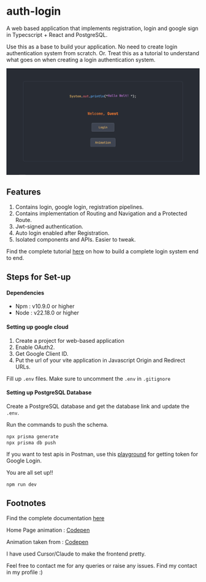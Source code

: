 # auth-login

A web based application that implements registration, login and google sign in Typecscript + React and PostgreSQL. 

Use this as a base to build your application. No need to create login authentication system from scratch. Or. Treat this as a tutorial to understand what goes on when creating a login authentication system.

[![Home page image](image.png)](vdo.mp4)


## Features

1. Contains login, google login, registration pipelines.
2. Contains implementation of Routing and Navigation and a Protected Route.
4. Jwt-signed authentication.
5. Auto login enabled after Registration.
6. Isolated components and APIs. Easier to tweak. 

Find the complete tutorial [here](/Doc.md) on how to build a complete login system end to end.



## Steps for Set-up

#### Dependencies

- Npm : v10.9.0 or higher
- Node : v22.18.0 or higher

#### Setting up google cloud
1. Create a project for web-based application
2. Enable OAuth2.
3. Get Google Client ID. 
4. Put the url of your vite application in Javascript Origin and Redirect URLs. 


Fill up ```.env``` files. Make sure to uncomment the ```.env``` in ```.gitignore```


#### Setting up PostgreSQL Database

Create a PostgreSQL database and get the database link and update the ```.env```. 

Run the commands to push the schema.
```code
npx prisma generate
npx prisma db push
```

If you want to test apis in Postman, use this [playground](https://developers.google.com/oauthplayground/) for getting token for Google Login. 

You are all set up!!

```
npm run dev
```

## Footnotes

Find the complete documentation [here](/Doc.md)

Home Page animation : [Codepen](https://codepen.io/pokecoder/pen/YzxmMrz)

Animation taken from : [Codepen](https://codepen.io/callumacrae/pen/GRodzvO)

I have used Cursor/Claude to make the frontend pretty.

Feel free to contact me for any queries or raise any issues. Find my contact in my profile :)

